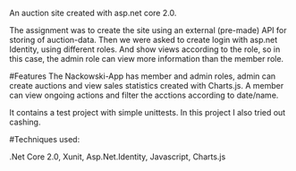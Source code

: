 An auction site created with asp.net core 2.0.

The assignment was to create the site using an external (pre-made) API for storing of auction-data.
Then we were asked to create login with asp.net Identity, using different roles. And show views according to
the role, so  in this case, the admin role can view more information than the member role.

#Features
The Nackowski-App has member and admin roles, admin can create auctions and view sales statistics created with Charts.js.
A member can view ongoing actions and filter the acctions according to date/name.

It contains a test project with simple unittests. 
In this project I also tried out cashing.

#Techniques used:

.Net Core 2.0, Xunit, Asp.Net.Identity,
Javascript, Charts.js
